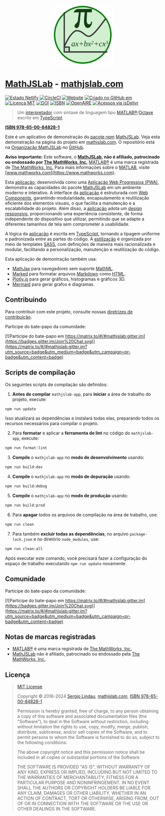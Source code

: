 <p align="center">
    <a href="https://mathjslab.com/" target="_blank" rel="noopener"><img src="images/mathjslab-logo.svg" alt="logo" width="200" height="200" /></a>
</p>

# [MathJSLab](https://mathjslab.com/) - [mathjslab.com](https://mathjslab.com/)

[![Estado Netlify](https://api.netlify.com/api/v1/badges/6cec5ea5-c2dd-4b90-a3c1-ff95c8d1f521/deploy-status)](https://app.netlify.com/sites/mathjslab-app/deploys)
[![CircleCI](https://dl.circleci.com/status-badge/img/gh/MathJSLab/mathjslab-app/tree/main.svg?style=svg)](https://dl.circleci.com/status-badge/redirect/gh/MathJSLab/mathjslab-app/tree/main)
[![Website](https://img.shields.io/website?url=https%3A%2F%2Fmathjslab.com%2F)](https://mathjslab.com/)
[![Criado no GitHub em](https://img.shields.io/github/created-at/MathJSLab/mathjslab-app)](https://github.com/MathJSLab/mathjslab-app)
[![Licença MIT](https://img.shields.io/badge/License-MIT-brightgreen.svg)](https://github.com/MathJSLab/mathjslab-app/blob/main/LICENSE)
[![DOI](https://zenodo.org/badge/DOI/10.5281/zenodo.8396263.svg)](https://doi.org/10.5281/zenodo.8396263)
[![ISBN](https://img.shields.io/badge/ISBN-978--65--00--84828--1-green?style=flat&link=https://grp.isbn-international.org/search/piid_solr?keys=978-65-00-84828-1)](https://grp.isbn-international.org/search/piid_solr?keys=978-65-00-84828-1)
[![OpenAIRE](https://img.shields.io/badge/OpenAIRE-blue?style=flat&link=https://explore.openaire.eu/search/advanced/research-outcomes?f0=q&fv0=MathJSLab)](https://explore.openaire.eu/search/advanced/research-outcomes?f0=q&fv0=MathJSLab)
[![Acessos via jsDelivr](https://img.shields.io/jsdelivr/gh/hy/MathJSLab/mathjslab-app)](https://cdn.jsdelivr.net/gh/MathJSLab/mathjslab-app/)

> Um [interpretador](https://pt.wikipedia.org/wiki/Interpretador) com sintaxe de linguagem tipo [MATLAB&reg;](https://www.mathworks.com/)/[Octave](https://www.gnu.org/software/octave/) escrito em [TypeScript](https://www.typescriptlang.org/).

**[ISBN 978-65-00-84828-1](https://grp.isbn-international.org/search/piid_solr?keys=978-65-00-84828-1)**

Este é um aplicativo de demonstração do [pacote npm](https://pt.wikipedia.org/wiki/Npm_(software)) [MathJSLab](https://www.npmjs.com/package/mathjslab). Veja esta demonstração na página do projeto em [mathjslab.com](https://mathjslab.com/). O repositório está na [Organização MathJSLab](https://github.com/MathJSLab) no [GitHub](https://github.com/).

**Aviso importante:** Este software, o **[MathJSLab](https://mathjslab.com/),
não é afiliado, patrocinado ou endossado por [The MathWorks, Inc.](https://www.mathworks.com/)**
[MATLAB&reg;](https://www.mathworks.com/products/matlab.html) é uma marca
registrada de [The MathWorks, Inc.](https://www.mathworks.com/) Para mais
informações sobre o [MATLAB](https://www.mathworks.com/products/matlab.html),
visite [www.mathworks.com](https://www.mathworks.com).

Esta [aplicação](https://pt.wikipedia.org/wiki/Aplica%C3%A7%C3%A3o_web), desenvolvida como uma [Aplicação Web Progressiva (PWA)](https://pt.wikipedia.org/wiki/Progressive_web_app), demonstra as capacidades do pacote [MathJSLab](https://www.npmjs.com/package/mathjslab) em um ambiente moderno e interativo. A interface da [aplicação](https://pt.wikipedia.org/wiki/Aplica%C3%A7%C3%A3o_web) é estruturada com [Web Components](https://developer.mozilla.org/pt-BR/docs/Web/API/Web_components), garantindo modularidade, encapsulamento e reutilização eficiente dos elementos visuais, o que facilita a manutenção e a escalabilidade do projeto. Além disso, a [aplicação](https://pt.wikipedia.org/wiki/Aplica%C3%A7%C3%A3o_web) adota um [design responsivo](https://pt.wikipedia.org/wiki/Web_design_responsivo), proporcionando uma experiência consistente, de forma independente do dispositivo que utilizar, permitindo que se adapte a diferentes tamanhos de tela sem comprometer a usabilidade.

A lógica da [aplicação](https://pt.wikipedia.org/wiki/Aplica%C3%A7%C3%A3o_web) é escrita em [TypeScript](https://www.typescriptlang.org/), tornando a tipagem uniforme e padronizada entre as partes do código. A [estilização](https://www.w3.org/TR/css/) é organizada por meio de templates [SASS](https://sass-lang.com/), com definições de maneira mais racionalizada e modular, facilitando a personalização, manutenção e reutilização do código.

Esta aplicação de demontração também usa:

* [MathJax](https://www.mathjax.org/) para navegadores sem suporte [MathML](https://www.w3.org/Math/).
* [Marked](https://www.npmjs.com/package/marked) para formatar arquivos [Markdown](https://www.markdownguide.org/) como [HTML](https://developer.mozilla.org/pt-BR/docs/Web/HTML).
* [Plotly.js](https://plotly.com/javascript/) para gerar gráficos, histogramas e gráficos 3D.
* [Mermaid](https://mermaid.js.org/) para gerar grafos e diagramas.

## Contribuindo

Para contribuir com este projeto, consulte nossas
[diretrizes de contribuição](https://github.com/MathJSLab/mathjslab-app/blob/main/CONTRIBUTING.md).

Participe do bate-papo da comunidade:

[![Participe do bate-papo em https://matrix.to/#/#mathjslab:gitter.im](https://badges.gitter.im/Join%20Chat.svg)](https://matrix.to/#/#mathjslab:gitter.im?utm_source=badge&utm_medium=badge&utm_campaign=pr-badge&utm_content=badge)

## Scripts de compilação

Os seguintes scripts de compilação são definidos:

1. **Antes de compilar** `mathjslab-app`, para **iniciar** a área de trabalho do projeto, execute:
```bash
npm run update
```
Isso atualizará as dependências e instalará todas elas, preparando todos os
recursos necessários para compilar o projeto.

2. Para **formatar** e aplicar a **ferramenta de lint** no código do `mathjslab-app`, execute:
```bash
npm run format:lint
```

3. **Compile** o `mathjslab-app` no **modo de desenvolvimento** usando:
```bash
npm run build:dev
```

4. **Compile** o `mathjslab-app` no **modo de depuração** usando:
```bash
npm run build:debug
```

5. **Compile** o `mathjslab-app` no **modo de produção** usando:
```bash
npm run build:prod
```

6. Para **apagar** todos os arquivos de compilação na área de trabalho, use:
```bash
npm run clean
```

7. Para também **excluir todas as dependências**, no arquivo
`package-lock.json` e no diretório `node_modules`, use:
```bash
npm run clean:all
```
Após executar este comando, você precisará fazer a configuração do espaço de trabalho executando
`npm run update` novamente.

## Comunidade

Participe do bate-papo da comunidade:

[![Participe do bate-papo em https://matrix.to/#/#mathjslab:gitter.im](https://badges.gitter.im/Join%20Chat.svg)](https://matrix.to/#/#mathjslab:gitter.im?utm_source=badge&utm_medium=badge&utm_campaign=pr-badge&utm_content=badge)

## Notas de marcas registradas

- [MATLAB&reg;](https://www.mathworks.com/products/matlab.html) é uma marca registrada de [The MathWorks, Inc.](https://www.mathworks.com/)
- [MathJSLab](https://mathjslab.com/) não é afiliado, patrocinado ou endossado pela [The MathWorks, Inc.](https://www.mathworks.com/)

## Licença

>[MIT License](https://opensource.org/license/mit)
>
>Copyright &copy; 2016-2024 [Sergio Lindau](mailto:sergiolindau@gmail.com), [mathjslab.com](https://mathjslab.com/), [ISBN 978-65-00-84828-1](https://grp.isbn-international.org/search/piid_solr?keys=978-65-00-84828-1)
>
>Permission is hereby granted, free of charge, to any person obtaining a copy
>of this software and associated documentation files (the "Software"), to deal
>in the Software without restriction, including without limitation the rights
>to use, copy, modify, merge, publish, distribute, sublicense, and/or sell
>copies of the Software, and to permit persons to whom the Software is
>furnished to do so, subject to the following conditions:
>
>The above copyright notice and this permission notice shall be included in all
>copies or substantial portions of the Software.
>
>THE SOFTWARE IS PROVIDED "AS IS", WITHOUT WARRANTY OF ANY KIND, EXPRESS OR
>IMPLIED, INCLUDING BUT NOT LIMITED TO THE WARRANTIES OF MERCHANTABILITY,
>FITNESS FOR A PARTICULAR PURPOSE AND NONINFRINGEMENT. IN NO EVENT SHALL THE
>AUTHORS OR COPYRIGHT HOLDERS BE LIABLE FOR ANY CLAIM, DAMAGES OR OTHER
>LIABILITY, WHETHER IN AN ACTION OF CONTRACT, TORT OR OTHERWISE, ARISING FROM,
>OUT OF OR IN CONNECTION WITH THE SOFTWARE OR THE USE OR OTHER DEALINGS IN THE
>SOFTWARE.
